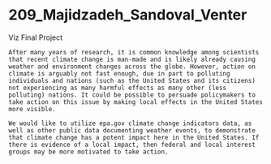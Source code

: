 # 209_Majidzadeh_Sandoval_Venter
Viz Final Project

	After many years of research, it is common knowledge among scientists that recent climate change is man-made and is likely already causing weather and environment changes across the globe. However, action on climate is arguably not fast enough, due in part to polluting individuals and nations (such as the United States and its citizens) not experiencing as many harmful effects as many other (less polluting) nations. It could be possible to persuade policymakers to take action on this issue by making local effects in the United States more visible.

	We would like to utilize epa.gov climate change indicators data, as well as other public data documenting weather events, to demonstrate that climate change has a potent impact here in the United States. If there is evidence of a local impact, then federal and local interest groups may be more motivated to take action.
